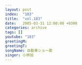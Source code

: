 ```yaml
---
layout: post
index:  "183"
title:  "vol.183"
date:   2005-03-31 12:00:00 +0300
categories: archive
tags: []
youtube: "183"
greetingM: 
greetingT: 
songName: 自動車ショー歌
singer: 小林旭
---
```

